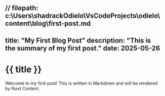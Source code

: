 // filepath: c:\Users\shadrackOdielo\VsCodeProjects\odielo\content\blog\first-post.md
---
title:  "My First Blog Post"
description: "This is the summary of my first post."
date:   2025-05-26
---

# {{ title }}

Welcome to my first post! This is written in Markdown and will be rendered by Nuxt Content.